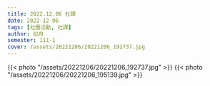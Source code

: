 ```yaml
---
title: 2022.12.06 社課
date: 2022-12-06
tags: [社團活動, 社課]
author: 如月
semester: 111-1
cover: /assets/20221206/20221206_192737.jpg
---
```


{{< photo "/assets/20221206/20221206_192737.jpg" >}}
{{< photo "/assets/20221206/20221206_195139.jpg" >}}
